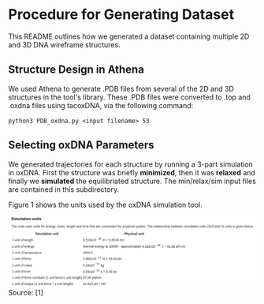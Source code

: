 # Procedure for Generating Dataset

This README outlines how we generated a dataset containing multiple 2D and 3D DNA wireframe structures.

## Structure Design in Athena
We used Athena to generate .PDB files from several of the 2D and 3D structures in the tool's library. These .PDB files were converted to .top and .oxdna files using tacoxDNA, via the following command:

```
python3 PDB_oxdna.py <input filename> 53 
```

## Selecting oxDNA Parameters
We generated trajectories for each structure by running a 3-part simulation in oxDNA. First the structure was briefly **minimized**, then it was **relaxed** and finally we **simulated** the equilibriated structure. The min/relax/sim input files are contained in this subdirectory.

Figure 1 shows the units used by the oxDNA simulation tool.

![Fig 1](https://github.com/sassafras13/gnn-dna-sim/blob/1c3de8192561159d4b1c9157ed3358d4f481899c/src/dataset-generation/oxdna-units.png "Figure 1")     
Source: [1]  
